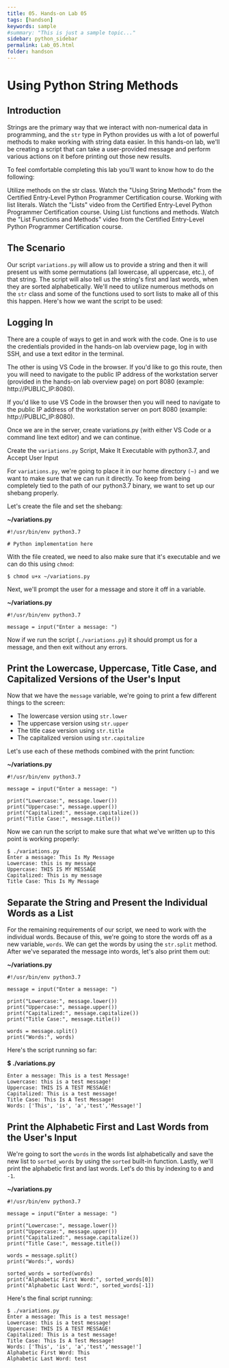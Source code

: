 ```yaml
---
title: 05. Hands-on Lab 05
tags: [handson]
keywords: sample
#summary: "This is just a sample topic..."
sidebar: python_sidebar
permalink: Lab_05.html
folder: handson
---
```


# Using Python String Methods

## Introduction

Strings are the primary way that we interact with non-numerical data in programming, and the `str` type in Python provides us with a lot of powerful methods to make working with string data easier. In this hands-on lab, we'll be creating a script that can take a user-provided message and perform various actions on it before printing out those new results.

To feel comfortable completing this lab you'll want to know how to do the following:

Utilize methods on the str class. Watch the "Using String Methods" from the Certified Entry-Level Python Programmer Certification course.
Working with list literals. Watch the "Lists" video from the Certified Entry-Level Python Programmer Certification course.
Using List functions and methods. Watch the "List Functions and Methods" video from the Certified Entry-Level Python Programmer Certification course.

## The Scenario

Our script `variations.py` will allow us to provide a string and then it will present us with some permutations (all lowercase, all 
uppercase, etc.), of that string. The script will also tell us the string's first and last words, when they are sorted alphabetically. We'll need to utilize numerous methods on the `str` class and some of the functions used to sort lists to make all of this this happen. Here's how we want the script to be used:

## Logging In

There are a couple of ways to get in and work with the code. One is to use the credentials provided in the hands-on lab overview page, log in with SSH, and use a text editor in the terminal.

The other is using VS Code in the browser. If you'd like to go this route, then you will need to navigate to the public IP address of the workstation server (provided in the hands-on lab overview page) on port 8080 (example: http://PUBLIC_IP:8080).

If you'd like to use VS Code in the browser then you will need to navigate to the public IP address of the workstation server on port 8080 (example: http://PUBLIC_IP:8080).

Once we are in the server, create variations.py (with either VS Code or a command line text editor) and we can continue.

Create the `variations.py` Script, Make It Executable with python3.7, and Accept User Input

For `variations.py`, we're going to place it in our home directory `(~)` and we want to make sure that we can run it directly. To keep from being completely tied to the path of our python3.7 binary, we want to set up our shebang properly.

Let's create the file and set the shebang:

**~/variations.py**

```
#!/usr/bin/env python3.7

# Python implementation here
```

With the file created, we need to also make sure that it's executable and we can do this using `chmod`:

```
$ chmod u+x ~/variations.py
```

Next, we'll prompt the user for a message and store it off in a variable.

**~/variations.py**

```
#!/usr/bin/env python3.7

message = input("Enter a message: ")
```

Now if we run the script (`./variations.py`) it should prompt us for a message, and then exit without any errors.

## Print the Lowercase, Uppercase, Title Case, and Capitalized Versions of the User's Input

Now that we have the `message` variable, we're going to print a few different things to the screen:

* The lowercase version using `str.lower`
* The uppercase version using `str.upper`
* The title case version using `str.title`
* The capitalized version using `str.capitalize`

Let's use each of these methods combined with the print function:

**~/variations.py**

```
#!/usr/bin/env python3.7

message = input("Enter a message: ")

print("Lowercase:", message.lower())
print("Uppercase:", message.upper())
print("Capitalized:", message.capitalize())
print("Title Case:", message.title())
```

Now we can run the script to make sure that what we've written up to this point is working properly:

```
$ ./variations.py
Enter a message: This Is My Message
Lowercase: this is my message
Uppercase: THIS IS MY MESSAGE
Capitalized: This is my message
Title Case: This Is My Message
```

## Separate the String and Present the Individual Words as a List

For the remaining requirements of our script, we need to work with the individual words. Because of this, we're going to store the words off as a new variable, `words`. We can get the words by using the `str.split` method. After we've separated the message into words, let's also print them out:

**~/variations.py**

```
#!/usr/bin/env python3.7

message = input("Enter a message: ")

print("Lowercase:", message.lower())
print("Uppercase:", message.upper())
print("Capitalized:", message.capitalize())
print("Title Case:", message.title())

words = message.split()
print("Words:", words)
```

Here's the script running so far:

**$ ./variations.py**

```
Enter a message: This is a test Message!
Lowercase: this is a test message!
Uppercase: THIS IS A TEST MESSAGE!
Capitalized: This is a test message!
Title Case: This Is A Test Message!
Words: ['This', 'is', 'a','test','Message!']
```

## Print the Alphabetic First and Last Words from the User's Input

We're going to sort the `words` in the words list alphabetically and save the new list to `sorted_words` by using the `sorted` built-in function. Lastly, we'll print the alphabetic first and last words. Let's do this by indexing to `0` and `-1`.

**~/variations.py**

```
#!/usr/bin/env python3.7

message = input("Enter a message: ")

print("Lowercase:", message.lower())
print("Uppercase:", message.upper())
print("Capitalized:", message.capitalize())
print("Title Case:", message.title())

words = message.split()
print("Words:", words)

sorted_words = sorted(words)
print("Alphabetic First Word:", sorted_words[0])
print("Alphabetic Last Word:", sorted_words[-1])
```

Here's the final script running:

```
$ ./variations.py
Enter a message: This is a test message!
Lowercase: this is a test message!
Uppercase: THIS IS A TEST MESSAGE!
Capitalized: This is a test message!
Title Case: This Is A Test Message!
Words: ['This', 'is', 'a','test','message!']
Alphabetic First Word: This
Alphabetic Last Word: test
```